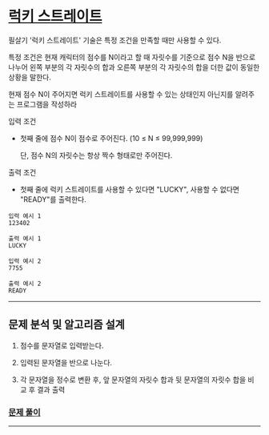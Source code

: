 # [럭키 스트레이트](https://www.acmicpc.net/problem/18406)

필살기 '럭키 스트레이트' 기술은 특정 조건을 만족할 때만 사용할 수 있다.

특정 조건은 현재 캐릭터의 점수를 N이라고 할 때 자릿수를 기준으로 점수 N을 반으로 나누어 왼쪽 부분의 각 자릿수의 합과 오른쪽 부분의 각 자릿수의 합을 더한 값이 동일한 상황을 말한다.

현재 점수 N이 주어지면 럭키 스트레이트를 사용할 수 있는 상태인지 아닌지를 알려주는 프로그램을 작성하라

입력 조건

- 첫째 줄에 점수 N이 점수로 주어진다. (10 ≤ N ≤ 99,999,999)

  단, 점수 N의 자릿수는 항상 짝수 형태로만 주어진다.

출력 조건

- 첫째 줄에 럭키 스트레이트를 사용할 수 있다면 "LUCKY", 사용할 수 없다면 "READY"를 출력한다.

```
입력 예시 1
123402

출력 예시 1
LUCKY
```

```
입력 예시 2
7755

출력 예시 2
READY
```

---

## 문제 분석 및 알고리즘 설계

1. 점수를 문자열로 입력받는다.

2. 입력된 문자열을 반으로 나눈다.

3. 각 문자열을 정수로 변환 후, 앞 문자열의 자릿수 합과 뒷 문자열의 자릿수 합을 비교 후 결과 출력

### [문제 풀이](7_sol.py)

---
